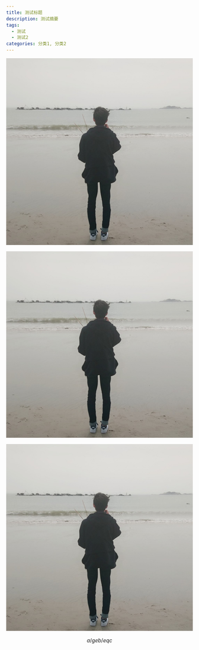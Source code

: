 ```yaml
---
title: 测试标题
description: 测试摘要
tags:
  - 测试
  - 测试2
categories: 分类1, 分类2
---
```


![](MYXJ_20180220114345_fast.jpg)

![](./content/MYXJ_20180220114345_fast.jpg)

<img src="/MYXJ_20180220114345_fast.jpg" alt="test" />

$$
a /ge b /eq c
$$
